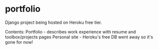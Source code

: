 # portfolio

Django project being hosted on Heroku free tier. 

Contents:
  Portfolio - describes work experience with resume and toolbox/projects pages
  Personal site - Heroku's free DB went away so it's gone for now!
